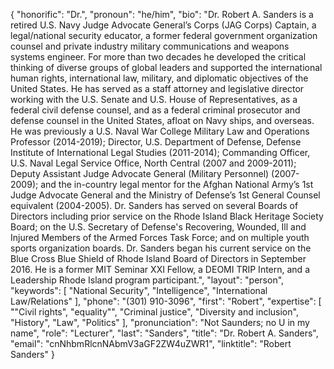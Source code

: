 {
  "honorific": "Dr.",
  "pronoun": "he/him",
  "bio": "Dr. Robert A. Sanders is a retired U.S. Navy Judge Advocate General’s Corps (JAG Corps) Captain, a legal/national security educator, a former federal government organization counsel and private industry military communications and weapons systems engineer. For more than two decades he developed the critical thinking of diverse groups of global leaders and supported the international human rights, international law, military, and diplomatic objectives of the United States. He has served as a staff attorney and legislative director working with the U.S. Senate and U.S. House of Representatives, as a federal civil defense counsel, and as a federal criminal prosecutor and defense counsel in the United States, afloat on Navy ships, and overseas. He was previously a U.S. Naval War College Military Law and Operations Professor (2014-2019); Director, U.S. Department of Defense, Defense Institute of International Legal Studies (2011-2014); Commanding Officer, U.S. Naval Legal Service Office, North Central (2007 and 2009-2011); Deputy Assistant Judge Advocate General (Military Personnel) (2007-2009); and the in-country legal mentor for the Afghan National Army’s 1st Judge Advocate General and the Ministry of Defense’s 1st General Counsel equivalent (2004-2005). Dr. Sanders has served on several Boards of Directors including prior service on the Rhode Island Black Heritage Society Board; on the U.S. Secretary of Defense's Recovering, Wounded, Ill and Injured Members of the Armed Forces Task Force; and on multiple youth sports organization boards. Dr. Sanders began his current service on the Blue Cross Blue Shield of Rhode Island Board of Directors in September 2016. He is a former MIT Seminar XXI Fellow, a DEOMI TRIP Intern, and a Leadership Rhode Island program participant.",
  "layout": "person",
  "keywords": [
    "National Security",
    "Intelligence",
    "International Law/Relations"
  ],
  "phone": "(301) 910-3096",
  "first": "Robert",
  "expertise": [
    "\"Civil rights",
    "equality\"",
    "Criminal justice",
    "Diversity and inclusion",
    "History",
    "Law",
    "Politics"
  ],
  "pronunciation": "Not Saunders; no U in my name",
  "role": "Lecturer",
  "last": "Sanders",
  "title": "Dr. Robert A. Sanders",
  "email": "cnNhbmRlcnNAbmV3aGF2ZW4uZWR1",
  "linktitle": "Robert Sanders"
}